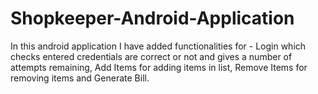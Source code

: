 # Shopkeeper-Android-Application
In this android application I have added functionalities for - Login which checks entered credentials are correct or not and gives a number of attempts remaining, Add Items for adding items in list, Remove Items for removing items and Generate Bill.
